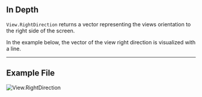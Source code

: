 ## In Depth
`View.RightDirection` returns a vector representing the views orientation to the right side of the screen.

In the example below, the vector of the view right direction is visualized with a line.
___
## Example File

![View.RightDirection](./Revit.Elements.Views.View.RightDirection_img.jpg)